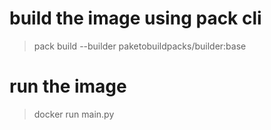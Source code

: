 # build the image using pack cli

> pack build <task-name> --builder paketobuildpacks/builder:base 

# run the image 

> docker run <task-name> main.py <arg1> <arg2> 

